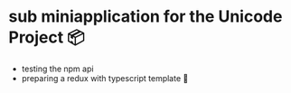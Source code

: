 # sub miniapplication for the Unicode Project  📦

- testing the npm api 
- preparing a redux with typescript template  🎯
